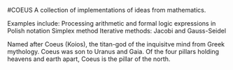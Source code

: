 #COEUS
A collection of implementations of ideas from mathematics.

Examples include:
	Processing arithmetic and formal logic expressions in Polish notation
	Simplex method
	Iterative methods: Jacobi and Gauss-Seidel

Named after Coeus (Koios), the titan-god of the inquisitve mind from Greek mythology. Coeus was son to Uranus and Gaia. Of the four pillars holding heavens and earth apart, Coeus is the pillar of the north.
